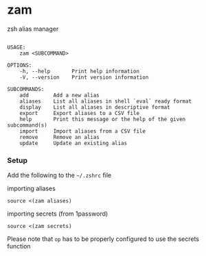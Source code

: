 # zam

zsh alias manager

```

USAGE:
    zam <SUBCOMMAND>

OPTIONS:
    -h, --help       Print help information
    -V, --version    Print version information

SUBCOMMANDS:
    add        Add a new alias
    aliases    List all aliases in shell `eval` ready format
    display    List all aliases in descriptive format
    export     Export aliases to a CSV file
    help       Print this message or the help of the given subcommand(s)
    import     Import aliases from a CSV file
    remove     Remove an alias
    update     Update an existing alias
```

### Setup

Add the following to the `~/.zshrc` file

importing aliases

    source <(zam aliases)

importing secrets (from 1password)

    source <(zam secrets)

Please note that `op` has to be properly configured to use the secrets function
